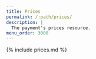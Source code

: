 ```yaml
---
title: Prices
permalink: /:path/prices/
description: |
  The payment's prices resource.
menu_order: 3000
---
```


{% include prices.md %}
